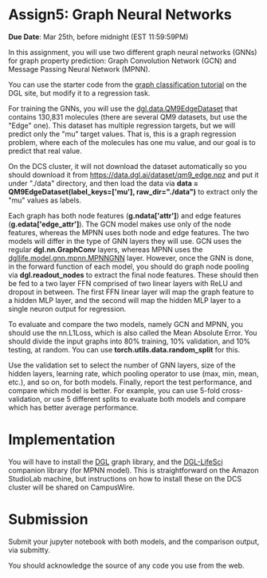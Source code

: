 <!--
.. title: CSCI4949-6969 Assign5
.. slug: mlib_assign5
.. date: 2022-03-16 19:00:31 UTC-04:00
.. tags: 
.. category: 
.. link: 
.. description: 
.. has_math: True
.. type: text
-->


# Assign5: Graph Neural Networks

**Due Date**: Mar 25th, before midnight (EST 11:59:59PM)

In this assignment, you will use two different graph neural networks (GNNs)
for graph property prediction: Graph Convolution Network (GCN) and Message
Passing Neural Network (MPNN).

You can use the starter code from the [graph classification tutorial](https://docs.dgl.ai/en/0.6.x/tutorials/blitz/5_graph_classification.html#sphx-glr-tutorials-blitz-5-graph-classification-py) on the
DGL site, but modify it to a regression task.


For training  the GNNs, you will use the
[dgl.data.QM9EdgeDataset](https://docs.dgl.ai/en/0.6.x/api/python/dgl.data.html#graph-prediction-datasets)
that contains 130,831 molecules (there are several QM9 datasets, but use the
"Edge" one). This dataset has multiple regression
targets, but we will predict only the "mu" target values. That is, this is a
graph regression problem, where each of the molecules has one mu value, and
our goal is to predict that real value. 

On the DCS cluster, it will not download the dataset automatically so you
should download it from <https://data.dgl.ai/dataset/qm9_edge.npz> and put
it under "./data" directory, and then load the data via
**data = QM9EdgeDataset(label_keys=['mu'], raw_dir="./data")** to extract only the "mu"
values as labels.

Each graph has both node features (**g.ndata['attr']**)
and edge features (**g.edata['edge_attr']**). The GCN model makes use only of the node features,
whereas the MPNN uses both node and edge features. The two models will
differ in the type of GNN layers they will use. GCN uses the regular
**dgl.nn.GraphConv** layers, whereas MPNN uses the
[dgllife.model.gnn.mpnn.MPNNGNN](https://lifesci.dgl.ai/api/model.gnn.html#module-dgllife.model.gnn.mpnn) layer. However, once the GNN is done, in
the forward function of each model, you
should do graph node pooling via **dgl.readout_nodes** to extract the final
node features. These should then be fed to a two layer FFN comprised of two
linear layers with ReLU and dropout in between. The first FFN linear layer
will map the graph feature to a hidden MLP layer, and the second will map
the hidden MLP layer to a single neuron output for regression.

To evaluate and compare the two models, namely GCN and MPNN, you should use
the nn.L1Loss, which is also called the Mean Absolute Error. You should
divide the input graphs into 80% training, 10% validation, and 10% testing,
at random. You can use **torch.utils.data.random_split** for this. 

Use the validation set to select the number of GNN layers, size of the
hidden layers, learning rate, which pooling operator to use (max, min, mean, etc.), and so on, 
for both models. Finally, report the
test performance, and compare which model is better. For example, you can
use 5-fold cross-validation, or use 5 different splits to evaluate both
models and compare which has better average performance.

# Implementation

You will have to install the [DGL](https://docs.dgl.ai/en/0.6.x/index.html) 
graph library, and the [DGL-LifeSci](https://lifesci.dgl.ai/index.html)
companion library (for MPNN model). This is straightforward on the Amazon
StudioLab machine, but instructions on how to install these on the DCS
cluster will be shared on CampusWire.

# Submission

Submit your jupyter notebook with both models, and the comparison output, via submitty. 

You should acknowledge the source of any code you use from the web.
